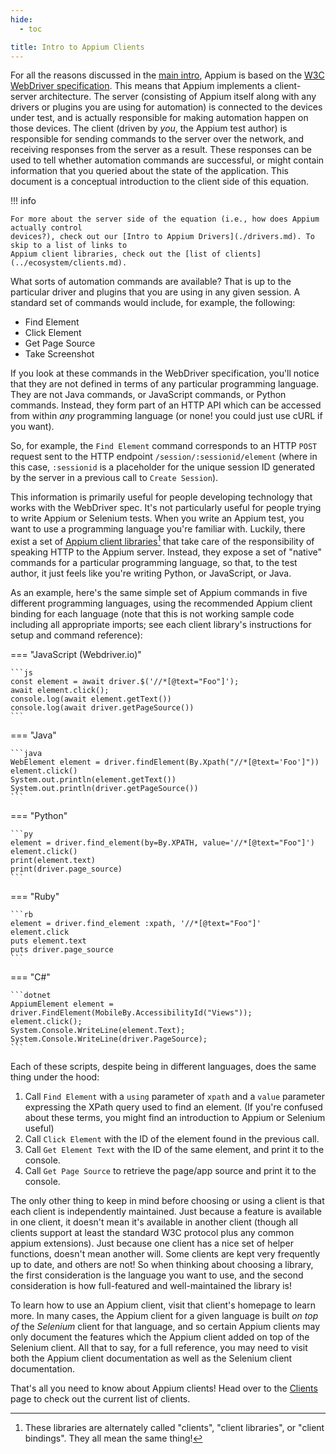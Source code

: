 ```yaml
---
hide:
  - toc

title: Intro to Appium Clients
---
```


For all the reasons discussed in the [main intro](./index.md), Appium is based on the [W3C
WebDriver specification](https://w3c.github.io/webdriver/webdriver-spec.html). This means that
Appium implements a client-server architecture. The server (consisting of Appium itself along with
any drivers or plugins you are using for automation) is connected to the devices under test, and
is actually responsible for making automation happen on those devices. The client (driven by *you*,
the Appium test author) is responsible for sending commands to the server over the network, and
receiving responses from the server as a result. These responses can be used to tell whether
automation commands are successful, or might contain information that you queried about the state
of the application. This document is a conceptual introduction to the client side of this equation.

!!! info

    For more about the server side of the equation (i.e., how does Appium actually control
    devices?), check out our [Intro to Appium Drivers](./drivers.md). To skip to a list of links to
    Appium client libraries, check out the [list of clients](../ecosystem/clients.md).

What sorts of automation commands are available? That is up to the particular driver and plugins
that you are using in any given session. A standard set of commands would include, for example, the
following:

- Find Element
- Click Element
- Get Page Source
- Take Screenshot

If you look at these commands in the WebDriver specification, you'll notice that they are not
defined in terms of any particular programming language. They are not Java commands, or JavaScript
commands, or Python commands. Instead, they form part of an HTTP API which can be accessed from
within *any* programming language (or none! you could just use cURL if you want).

So, for example, the `Find Element` command corresponds to an HTTP `POST` request sent to the HTTP
endpoint `/session/:sessionid/element` (where in this case, `:sessionid` is a placeholder for the
unique session ID generated by the server in a previous call to `Create Session`).

This information is primarily useful for people developing technology that works with the WebDriver
spec. It's not particularly useful for people trying to write Appium or Selenium tests. When you
write an Appium test, you want to use a programming language you're familiar with. Luckily, there
exist a set of [Appium client libraries](../ecosystem/clients.md)[^1] that take care of the
responsibility of speaking HTTP to the Appium server. Instead, they expose a set of "native"
commands for a particular programming language, so that, to the test author, it just feels like
you're writing Python, or JavaScript, or Java.

As an example, here's the same simple set of Appium commands in five different programming
languages, using the recommended Appium client binding for each language (note that this is not
working sample code including all appropriate imports; see each client library's instructions for
setup and command reference):

=== "JavaScript (Webdriver.io)"

    ```js
    const element = await driver.$('//*[@text="Foo"]');
    await element.click();
    console.log(await element.getText())
    console.log(await driver.getPageSource())
    ```

=== "Java"

    ```java
    WebElement element = driver.findElement(By.Xpath("//*[@text='Foo']"))
    element.click()
    System.out.println(element.getText())
    System.out.println(driver.getPageSource())
    ```

=== "Python"

    ```py
    element = driver.find_element(by=By.XPATH, value='//*[@text="Foo"]')
    element.click()
    print(element.text)
    print(driver.page_source)
    ```

=== "Ruby"

    ```rb
    element = driver.find_element :xpath, '//*[@text="Foo"]'
    element.click
    puts element.text
    puts driver.page_source
    ```
    
=== "C#"

    ```dotnet
    AppiumElement element = driver.FindElement(MobileBy.AccessibilityId("Views"));   
    element.click();
    System.Console.WriteLine(element.Text);
    System.Console.WriteLine(driver.PageSource);
    ```
    
Each of these scripts, despite being in different languages, does the same thing under the hood:

1. Call `Find Element` with a `using` parameter of `xpath` and a `value` parameter expressing the
   XPath query used to find an element. (If you're confused about these terms, you might find an
   introduction to Appium or Selenium useful)
2. Call `Click Element` with the ID of the element found in the previous call.
3. Call `Get Element Text` with the ID of the same element, and print it to the console.
4. Call `Get Page Source` to retrieve the page/app source and print it to the console.

The only other thing to keep in mind before choosing or using a client is that each client is
independently maintained. Just because a feature is available in one client, it doesn't mean it's
available in another client (though all clients support at least the standard W3C protocol plus any
common appium extensions). Just because one client has a nice set of helper functions, doesn't mean
another will. Some clients are kept very frequently up to date, and others are not! So when
thinking about choosing a library, the first consideration is the language you want to use, and the
second consideration is how full-featured and well-maintained the library is!

To learn how to use an Appium client, visit that client's homepage to learn more. In many cases,
the Appium client for a given language is built *on top of* the *Selenium* client for that
language, and so certain Appium clients may only document the features which the Appium client
added on top of the Selenium client. All that to say, for a full reference, you may need to visit
both the Appium client documentation as well as the Selenium client documentation.

That's all you need to know about Appium clients! Head over to the
[Clients](../ecosystem/clients.md) page to check out the current list of clients.

[^1]: These libraries are alternately called "clients", "client libraries", or "client bindings".
  They all mean the same thing!
